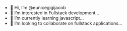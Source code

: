 - 👋 Hi, I’m @eunicegigijacob
- 👀 I’m interested in Fullstack development...
- 🌱 I’m currently learning javascript...
- 💞️ I’m looking to collaborate on fullstack applications...

<!---
eunicegigijacob/eunicegigijacob is a ✨ special ✨ repository because its `README.md` (this file) appears on your GitHub profile.
You can click the Preview link to take a look at your changes.
--->
